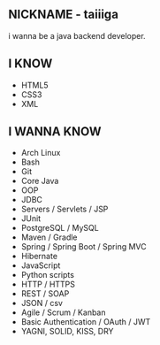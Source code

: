 ## NICKNAME - taiiiga
i wanna be a java backend developer.
## I KNOW
- HTML5
- CSS3
- XML
## I WANNA KNOW
- Arch Linux
- Bash
- Git
- Core Java
- OOP
- JDBC
- Servers / Servlets / JSP
- JUnit
- PostgreSQL / MySQL
- Maven / Gradle
- Spring / Spring Boot / Spring MVC
- Hibernate
- JavaScript
- Python scripts
- HTTP / HTTPS
- REST / SOAP
- JSON / csv
- Agile / Scrum / Kanban
- Basic Authentication / OAuth / JWT
- YAGNI, SOLID, KISS, DRY

